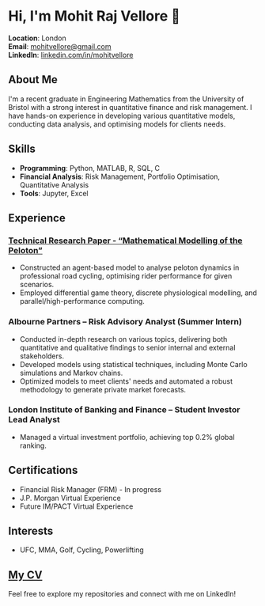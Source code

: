 # Hi, I'm Mohit Raj Vellore 👋

**Location**: London  
**Email**: mohitvellore@gmail.com  
**LinkedIn**: [linkedin.com/in/mohitvellore](https://www.linkedin.com/in/mohitvellore)

## About Me
I'm a recent graduate in Engineering Mathematics from the University of Bristol with a strong interest in quantitative finance and risk management. I have hands-on experience in developing various quantitative models, conducting data analysis, and optimising models for clients needs.

## Skills
- **Programming**: Python, MATLAB, R, SQL, C
- **Financial Analysis**: Risk Management, Portfolio Optimisation, Quantitative Analysis
- **Tools**: Jupyter, Excel

## Experience
### [Technical Research Paper - “Mathematical Modelling of the Peloton”](https://github.com/MohitVellore/Technical-Research-Paper-/tree/main)
- Constructed an agent-based model to analyse peloton dynamics in professional road cycling, optimising rider performance for given scenarios.
- Employed differential game theory, discrete physiological modelling, and parallel/high-performance computing.

### Albourne Partners – Risk Advisory Analyst (Summer Intern)
- Conducted in-depth research on various topics, delivering both quantitative and qualitative findings to senior internal and external stakeholders.
- Developed models using statistical techniques, including Monte Carlo simulations and Markov chains.
- Optimized models to meet clients' needs and automated a robust methodology to generate private market forecasts.

### London Institute of Banking and Finance – Student Investor Lead Analyst
- Managed a virtual investment portfolio, achieving top 0.2% global ranking.

## Certifications
- Financial Risk Manager (FRM) - In progress
- J.P. Morgan Virtual Experience
- Future IM/PACT Virtual Experience

## Interests
- UFC, MMA, Golf, Cycling, Powerlifting

## [My CV](https://github.com/MohitVellore/MohitVellore/blob/main/Mohit%20Raj%20Vellore%20CV.pdf)

Feel free to explore my repositories and connect with me on LinkedIn!
